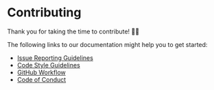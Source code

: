 # Contributing

Thank you for taking the time to contribute! :rocket::muscle:

The following links to our documentation might help you to get started:

* [Issue Reporting Guidelines](https://integreat.github.io/integreat-cms/issue-reporting.html)
* [Code Style Guidelines](https://integreat.github.io/integreat-cms/code-style.html)
* [GitHub Workflow](https://integreat.github.io/integreat-cms/git-flow.html)
* [Code of Conduct](https://integreat.github.io/integreat-cms/code-of-conduct.html)
